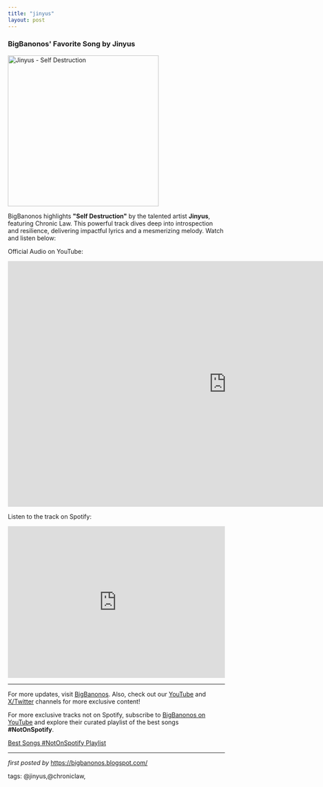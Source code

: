 ```yaml
---
title: "jinyus"
layout: post
---
```

<h3>BigBanonos' Favorite Song by Jinyus</h3> <div class="separator" > <a href="https://i.ytimg.com/vi/vSQZu2X-PPE/maxresdefault.jpg"> <img alt="Jinyus - Self Destruction" border="0" height="350" src="https://i.ytimg.com/vi/vSQZu2X-PPE/maxresdefault.jpg" /> </a>
</div> <p>BigBanonos highlights <strong>"Self Destruction"</strong> by the talented artist <strong>Jinyus</strong>, featuring Chronic Law. This powerful track dives deep into introspection and resilience, delivering impactful lyrics and a mesmerizing melody. Watch and listen below:</p> <p>Official Audio on YouTube:</p>
<iframe width="1013" height="570" src="https://www.youtube.com/embed/vSQZu2X-PPE" title="Jinyus, Chronic Law - Self Destruction | (Official Audio)" frameborder="0" allow="accelerometer; autoplay; clipboard-write; encrypted-media; gyroscope; picture-in-picture; web-share" referrerpolicy="strict-origin-when-cross-origin" allowfullscreen></iframe> <p>Listen to the track on Spotify:</p>
<iframe src="https://open.spotify.com/embed/track/40lfVCmZnrRicFEDCUn9jC?utm_source=generator" width="100%" height="352" frameBorder="0" allowfullscreen="" allow="autoplay; clipboard-write; encrypted-media; fullscreen; picture-in-picture" loading="lazy"></iframe> <hr />
<p>For more updates, visit <a href="https://bigbanonos.blogspot.com/" rel="noopener" target="_new">BigBanonos</a>. Also, check out our <a href="https://www.youtube.com/@BigBanonos" rel="noopener" target="_new">YouTube</a> and <a href="https://x.com/bigbanonos" rel="noopener" target="_new">X/Twitter</a> channels for more exclusive content!</p>


<!--Subscribe and Playlist Links-->
<div>
    <p>For more exclusive tracks not on Spotify, subscribe to <a href="https://www.youtube.com/@BigBanonos" target="_blank">BigBanonos on YouTube</a> and explore their curated playlist of the best songs <strong>#NotOnSpotify</strong>.</p>
    <p><a href="https://www.youtube.com/playlist?list=PLtuNtuTatqI0kFahUCbtbfenC_ET5O_tr" target="_blank">Best Songs #NotOnSpotify Playlist<br /></a></p></div>

<hr />

<p><em>first posted by</em> <a href="https://bigbanonos.blogspot.com/" rel="noopener" target="_new">https://bigbanonos.blogspot.com/</a></p>

<p>tags: @jinyus,@chroniclaw,</p>
